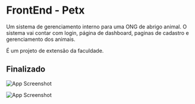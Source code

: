# FrontEnd - Petx

Um sistema de gerenciamento interno para uma ONG de abrigo animal. O sistema vai contar com login, página de dashboard, paginas de cadastro e gerenciamento dos animais.

É um projeto de extensão da faculdade.



## Finalizado

![App Screenshot](https://i.imgur.com/o4OlS0Q.png)

![App Screenshot](https://i.imgur.com/qzLMgMt.png)

